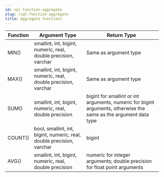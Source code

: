```yaml
---
id: sql-function-aggregate
slug: /sql-function-aggregate
title: Aggregate functions
---
```



|Function|Argument Type|Return Type|
|---|---|---|
|MIN()|smallint, int, bigint, numeric, real, double precision, varchar|Same as argument type|
|MAX()|smallint, int, bigint, numeric, real, double precision, varchar|Same as argument type|
|SUM()|smallint, int, bigint, numeric, real, double precision|bigint for smallint  or int arguments, numeric for bigint arguments, otherwise the same as the argument data type| 
|COUNT()|bool, smallint, int, bigint, numeric, real, double precision, varchar|bigint|
|AVG()|	smallint, int, bigint, numeric, real, double precision|numeric for integer arguments; double precision for float point arguments|
